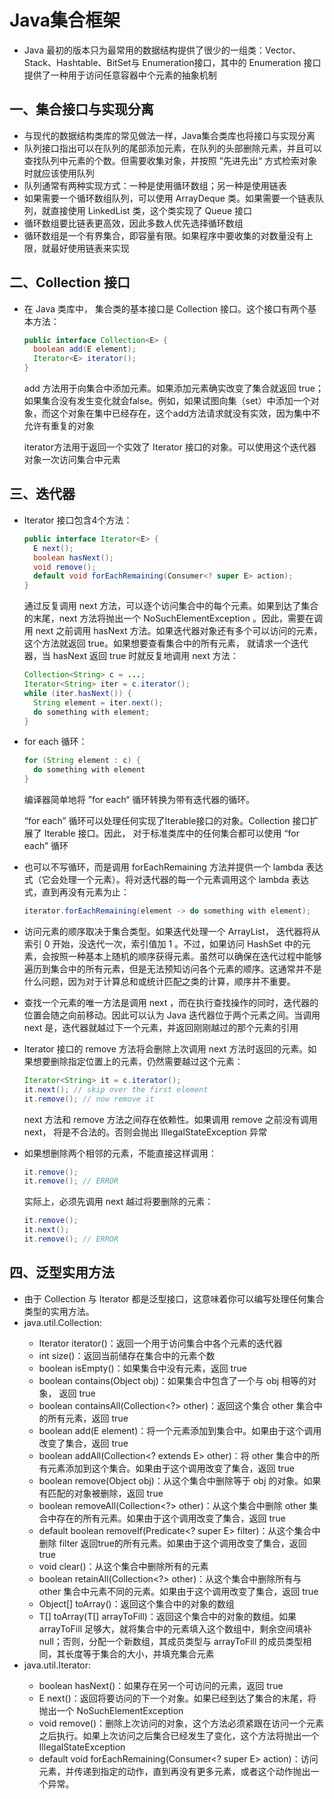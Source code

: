 # Java集合框架

- Java 最初的版本只为最常用的数据结构提供了很少的一组类：Vector、Stack、Hashtable、BitSet与 Enumeration接口，其中的 Enumeration 接口提供了一种用于访问任意容器中个元素的抽象机制

## 一、集合接口与实现分离

- 与现代的数据结构类库的常见做法一样，Java集合类库也将接口与实现分离
- 队列接口指出可以在队列的尾部添加元素，在队列的头部删除元素，并且可以查找队列中元素的个数。但需要收集对象，并按照 ”先进先出“ 方式检索对象时就应该使用队列
- 队列通常有两种实现方式：一种是使用循环数组；另一种是使用链表
- 如果需要一个循环数组队列，可以使用 ArrayDeque 类。如果需要一个链表队列，就直接使用 LinkedList 类，这个类实现了 Queue 接口
- 循环数组要比链表更高效，因此多数人优先选择循环数组
- 循环数组是一个有界集合，即容量有限。如果程序中要收集的对数量没有上限，就最好使用链表来实现

## 二、Collection 接口

- 在 Java 类库中， 集合类的基本接口是 Collection 接口。这个接口有两个基本方法：

  ```java
  public interface Collection<E> {
  	boolean add(E element);
  	Iterator<E> iterator();
  }
  ```

  add 方法用于向集合中添加元素。如果添加元素确实改变了集合就返回 true；如果集合没有发生变化就会false。例如，如果试图向集（set）中添加一个对象，而这个对象在集中已经存在，这个add方法请求就没有实效，因为集中不允许有重复的对象

  iterator方法用于返回一个实效了 Iterator 接口的对象。可以使用这个迭代器对象一次访问集合中元素

## 三、迭代器

- Iterator 接口包含4个方法：

  ```java
  public interface Iterator<E> {
  	E next();
  	boolean hasNext();
  	void remove();
  	default void forEachRemaining(Consumer<? super E> action);
  }
  ```

  通过反复调用 next 方法，可以逐个访问集合中的每个元素。如果到达了集合的末尾，next 方法将抛出一个 NoSuchElementException 。因此，需要在调用 next 之前调用 hasNext 方法。如果迭代器对象还有多个可以访问的元素，这个方法就返回 true。如果想要查看集合中的所有元素， 就请求一个迭代器，当 hasNext 返回 true 时就反复地调用 next 方法：

  ```java
  Collection<String> c = ...;
  Iterator<String> iter = c.iterator();
  while (iter.hasNext()) {
  	String element = iter.next();
  	do something with element;
  }
  ```

- for each 循环：

  ```java
  for (String element : c) {
  	do something with element
  }
  ```

  编译器简单地将 ”for each“ 循环转换为带有迭代器的循环。

  “for each” 循环可以处理任何实现了Iterable接口的对象。Collection 接口扩展了 Iterable 接口。因此， 对于标准类库中的任何集合都可以使用 “for each” 循环

- 也可以不写循环，而是调用 forEachRemaining 方法并提供一个 lambda 表达式（它会处理一个元素）。将对迭代器的每一个元素调用这个 lambda 表达式，直到再没有元素为止：

  ```java
  iterator.forEachRemaining(element -> do something with element);
  ```

- 访问元素的顺序取决于集合类型。如果迭代处理一个 ArrayList， 迭代器将从索引 0 开始，没迭代一次，索引值加 1 。不过，如果访问 HashSet 中的元素，会按照一种基本上随机的顺序获得元素。虽然可以确保在迭代过程中能够遍历到集合中的所有元素，但是无法预知访问各个元素的顺序。这通常并不是什么问题，因为对于计算总和或统计匹配之类的计算，顺序并不重要。

- 查找一个元素的唯一方法是调用 next ，而在执行查找操作的同时，迭代器的位置会随之向前移动。因此可以认为 Java 迭代器位于两个元素之间。当调用 next 是，迭代器就越过下一个元素，并返回刚刚越过的那个元素的引用

- Iterator 接口的 remove 方法将会删除上次调用 next 方法时返回的元素。如果想要删除指定位置上的元素，仍然需要越过这个元素：

  ```java
  Iterator<String> it = c.iterator();
  it.next(); // skip over the first element
  it.remove(); // now remove it
  ```

  next 方法和 remove  方法之间存在依赖性。如果调用 remove 之前没有调用 next， 将是不合法的。否则会抛出 IllegalStateException 异常

- 如果想删除两个相邻的元素，不能直接这样调用：

  ```java
  it.remove();
  it.remove(); // ERROR
  ```

  实际上，必须先调用 next 越过将要删除的元素：

  ```java
  it.remove();
  it.next();
  it.remove(); // ERROR
  ```

## 四、泛型实用方法

- 由于 Collection 与 Iterator 都是泛型接口，这意味着你可以编写处理任何集合类型的实用方法。
- java.util.Collection<E>:
  - Iterator<E> iterator()：返回一个用于访问集合中各个元素的迭代器
  - int size()：返回当前储存在集合中的元素个数
  - boolean isEmpty()：如果集合中没有元素，返回 true
  - boolean contains(Object obj)：如果集合中包含了一个与 obj 相等的对象， 返回 true
  - boolean containsAll(Collection<?> other)：返回这个集合 other 集合中的所有元素，返回 true
  - boolean add(E element)：将一个元素添加到集合中。如果由于这个调用改变了集合，返回 true
  - boolean addAll(Collection<? extends E> other)：将 other 集合中的所有元素添加到这个集合。如果由于这个调用改变了集合，返回 true
  - boolean remove(Object obj)：从这个集合中删除等于 obj 的对象。如果有匹配的对象被删除，返回 true
  - boolean removeAll(Collection<?> other)：从这个集合中删除 other 集合中存在的所有元素。如果由于这个调用改变了集合，返回 true
  - default boolean removeIf(Predicate<? super E> filter)：从这个集合中删除 filter 返回true的所有元素。如果由于这个调用改变了集合，返回 true
  - void clear()：从这个集合中删除所有的元素
  - boolean retainAll(Collection<?> other)：从这个集合中删除所有与 other 集合中元素不同的元素。如果由于这个调用改变了集合，返回 true
  - Object[] toArray()：返回这个集合中的对象的数组
  - <T> T[] toArray(T[] arrayToFill)：返回这个集合中的对象的数组。如果 arrayToFill 足够大，就将集合中的元素填入这个数组中，剩余空间填补 null；否则，分配一个新数组，其成员类型与 arrayToFill 的成员类型相同，其长度等于集合的大小，并填充集合元素
- java.util.Iterator<E>:
  - boolean hasNext()：如果存在另一个可访问的元素，返回 true
  - E next()：返回将要访问的下一个对象。如果已经到达了集合的末尾，将抛出一个 NoSuchElementException
  - void remove()：删除上次访问的对象，这个方法必须紧跟在访问一个元素之后执行。如果上次访问之后集合已经发生了变化，这个方法将抛出一个 IllegalStateException
  - default void forEachRemaining(Consumer<? super E> action)：访问元素，并传递到指定的动作，直到再没有更多元素，或者这个动作抛出一个异常。
